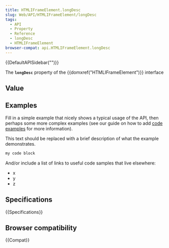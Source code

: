 ```yaml
---
title: HTMLIFrameElement.longDesc
slug: Web/API/HTMLIFrameElement/longDesc
tags:
  - API
  - Property
  - Reference
  - longDesc
  - HTMLIFrameElement
browser-compat: api.HTMLIFrameElement.longDesc
---
```

{{DefaultAPISidebar("")}}

The **`longDesc`** property of the {{domxref("HTMLIFrameElement")}} interface 

## Value



## Examples

Fill in a simple example that nicely shows a typical usage of the API, then perhaps some more complex examples (see our guide on how to add [code examples](/en-US/docs/MDN/Contribute/Structures/Code_examples) for more information).

This text should be replaced with a brief description of what the example demonstrates.

```js
my code block
```

And/or include a list of links to useful code samples that live elsewhere:

*   x
*   y
*   z

## Specifications

{{Specifications}}

## Browser compatibility

{{Compat}}


